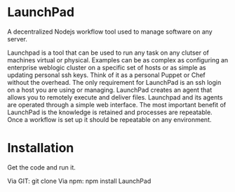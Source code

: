 LaunchPad
=========

A decentralized Nodejs workflow tool used to manage software on any server.

Launchpad is a tool that can be used to run any task on any clutser of machines virtual or physical. Examples can be as complex as configuring an enterprise weblogic cluster on a specific set of hosts or as simple as updating personal ssh keys. Think of it as a personal Puppet or Chef without the overhead. The only requirement for LaunchPad is an ssh login on a host you are using or managing. LaunchPad creates an agent that allows you to remotely execute and deliver files. Launchpad and its agents are operated through a simple web interface. The most important benefit of LaunchPad is the knowledge is retained and processes are repeatable. Once a workflow is set up it should be repeatable on any environment.

Installation
============

Get the code and run it.

Via GIT: git clone 
Via npm: npm install LaunchPad
